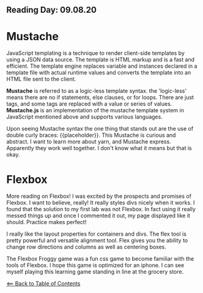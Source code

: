 ## Reading Day: 09.08.20

# Mustache
JavaScript templating is a technique to render client-side templates by using a JSON data source. The template is HTML markup and is a fast and efficient. The template engine replaces variable and instances declared in a template file with actual runtime values and converts the template into an HTML file sent to the client. 

**Mustache** is referred to as a logic-less template syntax. the 'logic-less' means there are no if statements, else clauses, or for loops. There are just tags, and some tags are replaced with a value or series of values. **Mustache.js** is an implementation of the mustache template system in JavaScript mentioned above and supports various languages.

Upon seeing Mustache syntax the one thing that stands out are the use of double curly braces:
{{placeholder}}. This Mustache is curious and abstract. I want to learn more about yarn, and Mustache express. Apparently they work well together. I don't know what it means but that is okay.

# Flexbox
More reading on Flexbox! I was excited by the prospects and promises of Flexbox. I want to believe, really! It really styles divs nicely when it works. I found that the solution to my first lab was not Flexbox. In fact using it really messed things up and once I commented it out, my page displayed like it should. Practice makes perfect!

I really like the layout properties for containers and divs. The flex tool is pretty powerful and versatile alignment tool. Flex gives you the ability to change row directions and columns as well as centering boxes. 

The Flexbox Froggy game was a fun css game to become familiar with the tools of Flexbox. I hope this game is optimized for an iphone. I can see myself playing this learning game standing in line at the grocery store.



[<== Back to Table of Contents](index.md)